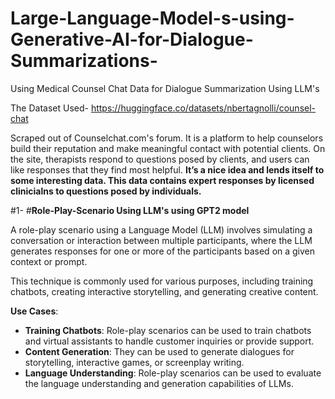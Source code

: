 # Large-Language-Model-s-using-Generative-AI-for-Dialogue-Summarizations-
Using Medical Counsel Chat Data for Dialogue Summarization Using LLM's

The Dataset Used- https://huggingface.co/datasets/nbertagnolli/counsel-chat

Scraped out of Counselchat.com's forum.
It is a platform to help counselors build their reputation and make meaningful contact with potential clients.
On the site, therapists respond to questions posed by clients, and users can like responses that they find most helpful.
**It’s a nice idea and lends itself to some interesting data. This data contains expert responses by licensed clinicialns to questions posed by individuals.**


#1- #**Role-Play-Scenario Using LLM's using GPT2 model**


A role-play scenario using a Language Model (LLM) involves simulating a conversation or interaction between multiple participants, where the LLM generates responses for one or more of the participants based on a given context or prompt.

This technique is commonly used for various purposes, including training chatbots, creating interactive storytelling, and generating creative content.

 **Use Cases**:
   - **Training Chatbots**: Role-play scenarios can be used to train chatbots and virtual assistants to handle customer inquiries or provide support.
   - **Content Generation**: They can be used to generate dialogues for storytelling, interactive games, or screenplay writing.
   - **Language Understanding**: Role-play scenarios can be used to evaluate the language understanding and generation capabilities of LLMs.

